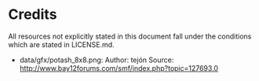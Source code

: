 Credits
=======

All resources not explicitly stated in this document fall under the
conditions which are stated in LICENSE.md.

*   data/gfx/potash_8x8.png:
    Author: tejón
    Source: http://www.bay12forums.com/smf/index.php?topic=127693.0
